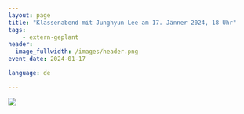 ```yaml
---
layout: page
title: "Klassenabend mit Junghyun Lee am 17. Jänner 2024, 18 Uhr"
tags:
    - extern-geplant
header:
  image_fullwidth: /images/header.png
event_date: 2024-01-17

language: de

---
```


<img src="/images/extern/2024-01-17.jpg"/>

